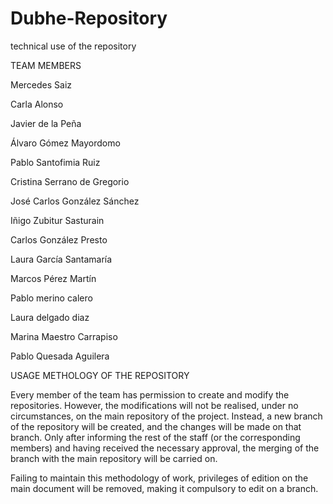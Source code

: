 # Dubhe-Repository
technical use of the repository



TEAM MEMBERS


Mercedes Saiz

Carla Alonso

Javier de la Peña

Álvaro Gómez Mayordomo

Pablo Santofimia Ruiz

Cristina Serrano de Gregorio

José Carlos González Sánchez

Iñigo Zubitur Sasturain

Carlos González Presto

Laura García Santamaría

Marcos Pérez Martín

Pablo merino calero

Laura delgado diaz

Marina Maestro Carrapiso

Pablo Quesada Aguilera




USAGE METHOLOGY OF THE REPOSITORY


Every member of the team has permission to create and modify the repositories. However, the modifications will not be realised, under no circumstances, on the main repository of the project. Instead, a new branch of the repository will be created, and the changes will be made on that branch. Only after informing the rest of the staff (or the corresponding members) and having received the necessary approval, the merging of the branch with the main repository will be carried on.

Failing to maintain this methodology of work, privileges of edition on the main document will be removed, making it compulsory to edit on a branch.
